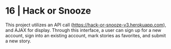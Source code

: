 # 16 | Hack or Snooze
This project utilizes an API call (https://hack-or-snooze-v3.herokuapp.com), and AJAX for display. Through this interface, a user can sign up for a new account, sign into an existing account, mark stories as favorites, and submit a new story.

